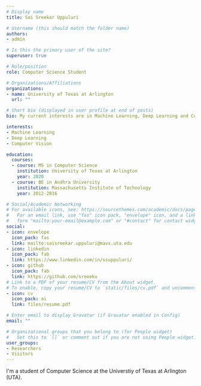 ```yaml
---
# Display name
title: Sai Sreekar Uppuluri

# Username (this should match the folder name)
authors:
- admin

# Is this the primary user of the site?
superuser: true

# Role/position
role: Computer Science Student

# Organizations/Affiliations
organizations:
- name: University of Texas at Arlington
  url: ""

# Short bio (displayed in user profile at end of posts)
bio: My current interests are in Machine Learning, Deep Learning and Computer Vision.

interests:
- Machine Learning
- Deep Learning
- Computer Vision

education:
  courses:
  - course: MS in Computer Science
    institution: University of Texas at Arlington
    year: 2020
  - course: BE in Andhra University
    institution: Massachusetts Institute of Technology
    year: 2012-2016

# Social/Academic Networking
# For available icons, see: https://sourcethemes.com/academic/docs/page-builder/#icons
#   For an email link, use "fas" icon pack, "envelope" icon, and a link in the
#   form "mailto:your-email@example.com" or "#contact" for contact widget.
social:
- icon: envelope
  icon_pack: fas
  link: mailto:saisreekar.uppuluri@mavs.uta.edu
- icon: linkedin
  icon_pack: fab
  link: https://www.linkedin.com/in/ssuppuluri/
- icon: github
  icon_pack: fab
  link: https://github.com/sreeeku
# Link to a PDF of your resume/CV from the About widget.
# To enable, copy your resume/CV to `static/files/cv.pdf` and uncomment the lines below.
- icon: cv
  icon_pack: ai
  link: files/resume.pdf

# Enter email to display Gravatar (if Gravatar enabled in Config)
email: ""

# Organizational groups that you belong to (for People widget)
#   Set this to `[]` or comment out if you are not using People widget.
user_groups:
- Researchers
- Visitors
---
```


I'm a student of Computer Science at the Universtiy of Texas at Arlington (UTA).
